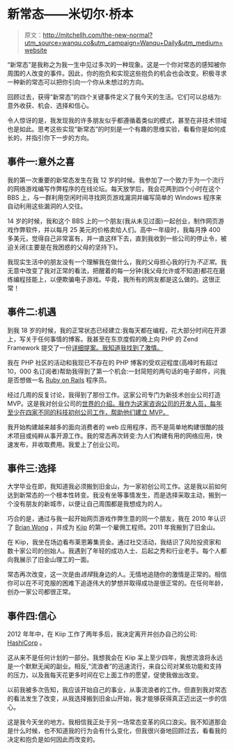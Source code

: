 # 新常态——米切尔·桥本

> 原文：<http://mitchellh.com/the-new-normal?utm_source=wanqu.co&utm_campaign=Wanqu+Daily&utm_medium=website>

“新常态”是我称之为我一生中见过多次的一种现象。这是一个你对常态的感知被你周围的人改变的事件。因此，你的抱负和实现这些抱负的机会也会改变。积极寻求一种新的常态可以把你引向一个你从未想过的方向。

回顾过去，获得“新常态”的四个关键事件定义了我今天的生活。它们可以总结为:意外收获、机会、选择和信心。

令人惊讶的是，我发现我的许多朋友似乎都遵循着类似的模式，甚至在非技术领域也是如此。思考这些实现“新常态”的时刻是一个有趣的思维实验，看看你是如何成长的，并指引你下一步的方向。

## [](#event-one-serendipity)事件一:意外之喜

我的第一次重要的新常态发生在我 12 岁的时候。我参加了一个致力于为一个流行的网络游戏编写作弊程序的在线论坛。每天放学后，我会花两到四个小时在这个 BBS 上，与一群利用空闲时间寻找网页游戏漏洞并编写简单的 Windows 程序来自动利用这些漏洞的人交往。

14 岁的时候，我和这个 BBS 上的一个朋友(我从未见过面)一起创业，制作网页游戏作弊软件，并以每月 25 美元的价格卖给人们。高中一年级时，我每月挣 400 多美元，觉得自己非常富有，并一直这样下去，直到我收到一些公司的停止令，被迫关闭(主要是在我困惑的父母的坚持下)。

我现实生活中的朋友没有一个理解我在做什么，我的父母担心我的行为*不正常*。我无意中改变了我对正常的看法，把醒着的每一分钟(我父母允许或不知道)都花在磨练编程技能上，以便欺骗电子游戏。毕竟，我所有的网友都是这么做的。这很正常！

## [](#event-two-opportunity)事件二:机遇

到我 18 岁的时候，我的正常状态已经建立:我每天都在编程，花大部分时间在开源上，写关于任何事情的博客。我甚至在东京度假的晚上向 PHP 的 Zend Framework 提交了一份[详细提案。我知道我找到了激情。](http://framework.zend.com/wiki/display/ZFPROP/Zend_Form+-+Mitchell+Hashimoto)

我在 PHP 社区的活动和我现已不存在的 PHP 博客的受欢迎程度(高峰时有超过 10，000 名订阅者)帮助我得到了第一个机会:一封简短的两句话的电子邮件，问我是否想做一名 [Ruby on Rails](http://rubyonrails.org/) 程序员。

经过几周的反复讨论，我得到了那份工作。这家公司专门为新技术创业公司打造 MVP。这是我对创业公司的[世界的介绍。我作为这家咨询公司的开发人员，每年至少在四家不同的科技初创公司工作，帮助他们建立 MVP。](http://en.wikipedia.org/wiki/Startup_company)

我开始构建越来越多的面向消费者的 web 应用程序，而不是简单地构建很酷的技术项目或纯粹从事开源工作。我的常态再次转变:为人们构建有用的网络应用，快速发布，并收取费用。我爱上了创业公司。

## [](#event-three-choice)事件三:选择

大学毕业在即，我知道我必须搬到旧金山，为一家初创公司工作。这是我以前如何达到新常态的一个根本性转变。我没有坐等事情发生，而是选择采取主动，搬到一个没有朋友的新城市，以便让自己周围都是我想成为的人。

巧合的是，通过与我一起开始网页游戏作弊生意的同一个朋友，我在 2010 年认识了 [Brian Wong](http://en.wikipedia.org/wiki/Brian_Wong) ，并成为 [Kiip](https://kiip.com/) 的第一个雇佣工程师。2011 年我搬到了旧金山。

在 Kiip，我坐在场边看布莱恩筹集资金。通过社交活动，我结识了风险投资家和数十家公司的创始人。我遇到了年轻的成功人士、后起之秀和行业老手。每个人都向我展示了旧金山理工的一面。

常态再次改变，这一次是由*选择*我身边的人。无情地追随你的激情是正常的。相信你可以在不可克服的困难下追逐伟大的梦想并取得成功是很正常的。在任何年龄，创办一家公司都很正常。

## [](#event-four-confidence)事件四:信心

2012 年年中，在 Kiip 工作了两年多后，我决定离开并创办自己的公司: [HashiCorp](http://www.hashicorp.com) 。

这从来不是任何计划的一部分。我想我会在 Kiip 呆上至少四年，我想流浪将永远是一个默默无闻的副业。相反,“流浪者”的迅速流行，来自公司对某些功能和支持的压力，以及我每天花更多时间在它上面工作的愿望，促使我做出改变。

以前我被多次告知，我应该开始自己的事业，从事流浪者的工作。但直到我对常态的看法发生了改变，从我选择搬到旧金山开始，我才能够获得真正迈出这一步的信心。

这是我今天坐的地方。我相信我正处于另一场常态变革的风口浪尖。我不知道那会是什么时候，也不知道我的行为会有什么变化，但我很兴奋地回顾过去，看看我的决定和抱负是如何因此而改变的。